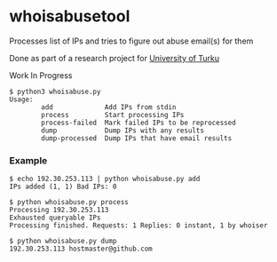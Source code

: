 # whoisabusetool
Processes list of IPs and tries to figure out abuse email(s) for them

Done as part of a research project for [University of Turku](http://utu.fi)

Work In Progress

```
$ python3 whoisabuse.py
Usage:
        add             Add IPs from stdin
        process         Start processing IPs
        process-failed  Mark failed IPs to be reprocessed
        dump            Dump IPs with any results
        dump-processed  Dump IPs that have email results

```

### Example 
```
$ echo 192.30.253.113 | python whoisabuse.py add
IPs added (1, 1) Bad IPs: 0

$ python whoisabuse.py process
Processing 192.30.253.113
Exhausted queryable IPs
Processing finished. Requests: 1 Replies: 0 instant, 1 by whoiser

$ python whoisabuse.py dump
192.30.253.113 hostmaster@github.com

```
